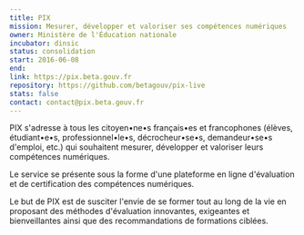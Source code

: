 ```yaml
---
title: PIX
mission: Mesurer, développer et valoriser ses compétences numériques
owner: Ministère de l'Éducation nationale
incubator: dinsic
status: consolidation
start: 2016-06-08
end:
link: https://pix.beta.gouv.fr
repository: https://github.com/betagouv/pix-live
stats: false
contact: contact@pix.beta.gouv.fr
---
```


PIX s'adresse à tous les citoyen•ne•s français•es et francophones (élèves, étudiant•e•s, professionnel•le•s, décrocheur•se•s, demandeur•se•s d'emploi, etc.) qui souhaitent mesurer, développer et valoriser leurs compétences numériques.

Le service se présente sous la forme d'une plateforme en ligne d'évaluation et de certification des compétences numériques.

Le but de PIX est de susciter l'envie de se former tout au long de la vie en proposant des méthodes d'évaluation innovantes, exigeantes et bienveillantes ainsi que des recommandations de formations ciblées.
